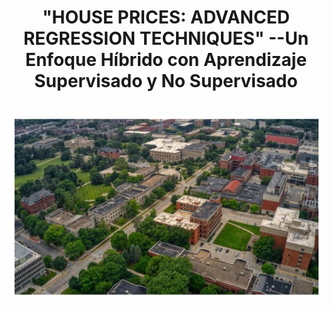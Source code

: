 <div align="center">

# "HOUSE PRICES: ADVANCED REGRESSION TECHNIQUES" --Un Enfoque Híbrido con Aprendizaje Supervisado y No Supervisado

</div>

<br>
<div align="center">

  <img src="https://github.com/OscarDomPer/houses/blob/main/imaxes/0.png">
  
</div>

<br>
